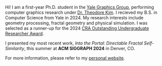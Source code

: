 Hi! I am a first-year Ph.D. student in the [Yale Graphics Group](https://graphics.cs.yale.edu/), performing computer graphics research under [Dr. Theodore Kim](https://tkim.graphics). I recieved my B.S. in Computer Science from Yale in 2024. My research interests include geometry processing, fractal geometry and physical simulation. I was selected as a runner-up for the 2024 [CRA Outstanding Undergraduate Researcher Award](https://cra.org/about/awards/outstanding-undergraduate-researcher-award/).

I presented my most recent work, _Into the Portal: Directable Fractal Self-Similarity_, this summer at **ACM SIGGRAPH 2024** in Denver, CO. 

For more information, please refer to my [personal website](https://alexaschor.com).
<!---
alexaschor/alexaschor is a ✨ special ✨ repository because its `README.md` (this file) appears on your GitHub profile.
You can click the Preview link to take a look at your changes.
--->
